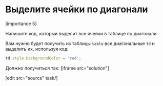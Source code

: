 # Выделите ячейки по диагонали

[importance 5]

Напишите код, который выделит все ячейки в таблице по диагонали.

Вам нужно будет получить из таблицы `table` все диагональные `td` и выделить их, используя код:

```js
td.style.backgroundColor = 'red';
```

Должно получиться так:
[iframe src="solution"]

[edit src="source" task/]
